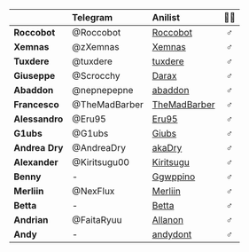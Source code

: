 | | Telegram | Anilist | 🍆🍑 |
| :-- | :-- | :-- | :--: |
| **Roccobot** | @Roccobot | [Roccobot](https://anilist.co/user/Roccobot/) | ♂ |
| **Xemnas** | @zXemnas | [Xemnas](https://anilist.co/user/Xemnas/) | ♂ |
| **Tuxdere** | @tuxdere | [tuxdere](https://anilist.co/user/tuxdere/) | ♂ |
| **Giuseppe** | @Scrocchy | [Darax](https://anilist.co/user/Darax/) | ♂ |
| **Abaddon** | @nepnepepne | [abaddon](https://anilist.co/user/abaddon/) | ♂ |
| **Francesco** | @TheMadBarber | [TheMadBarber](https://anilist.co/user/TheMadBarber/) | ♂ |
| **Alessandro** | @Eru95 | [Eru95](https://anilist.co/user/Eru95/) | ♂ |
| **G1ubs** | @G1ubs | [Giubs](https://anilist.co/user/Giubs/) | ♂ |
| **Andrea Dry** | @AndreaDry | [akaDry](https://anilist.co/user/akaDry/) | ♂ |
| **Alexander** | @Kiritsugu00 | [Kiritsugu](https://anilist.co/user/Kiritsugu/) | ♂ |
| **Benny** | - | [Ggwppino](https://anilist.co/user/Ggwppino/) | ♂ |
| **Merliin** | @NexFlux | [Merliin](https://anilist.co/user/Merliin/) | ♂ |
| **Betta** | - | [Betta](https://anilist.co/user/Betta/) | ♂ |
| **Andrian** | @FaitaRyuu | [Allanon](https://anilist.co/user/Allanon/) | ♂ |
| **Andy** | - | [andydont](https://anilist.co/user/andydont/) | ♂ |
